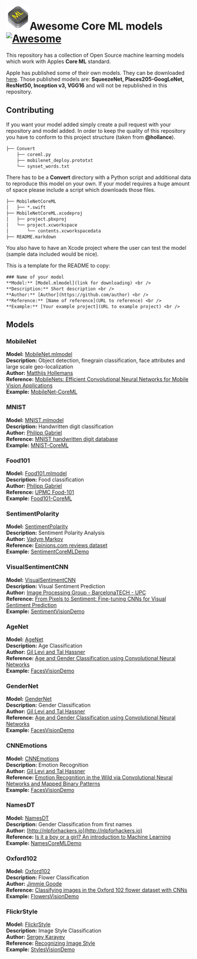 <img src="core-ml.png" align="left" width="64"> 

# Awesome Core ML models [![Awesome](https://cdn.rawgit.com/sindresorhus/awesome/d7305f38d29fed78fa85652e3a63e154dd8e8829/media/badge.svg)](https://github.com/sindresorhus/awesome)

This repository has a collection of Open Source machine learning models which work with Apples **Core ML** standard.

Apple has published some of their own models. They can be downloaded [here](https://developer.apple.com/machine-learning/).
Those published models are: **SqueezeNet, Places205-GoogLeNet, ResNet50, Inception v3, VGG16** and will not be republished in this repository.

## Contributing
If you want your model added simply create a pull request with your repository and model added. In order to keep the quality of this repository you have to conform to this project structure (taken from **@hollance**).

```
├── Convert
    ├── coreml.py
    ├── mobilenet_deploy.prototxt
    └── synset_words.txt
```

There has to be a **Convert** directory with a Python script and additional data to reproduce this model on your own. If your model requires a huge amount of space please include a script which downloads those files.

```
├── MobileNetCoreML
│   ├── *.swift
├── MobileNetCoreML.xcodeproj
│   ├── project.pbxproj
│   └── project.xcworkspace
│       └── contents.xcworkspacedata
├── README.markdown
```

You also have to have an Xcode project where the user can test the model (sample data included would be nice).

This is a template for the README to copy:
```
### Name of your model
**Model:** [Model.mlmodel](link for downloading) <br />
**Description:** Short description <br />
**Author:** [Author](https://github.com/author) <br />
**Reference:** [Name of reference](URL to reference) <br />
**Example:** [Your example project](URL to example project) <br />
```
## Models

### MobileNet
**Model:** [MobileNet.mlmodel](https://github.com/hollance/MobileNet-CoreML/raw/master/MobileNet.mlmodel) <br />
**Description:** Object detection, finegrain classification, face attributes and large scale geo-localization <br />
**Author:** [Matthijs Hollemans](https://github.com/hollance) <br />
**Reference:** [MobileNets: Efficient Convolutional Neural Networks for Mobile Vision Applications](https://arxiv.org/abs/1704.04861v1) <br />
**Example:** [MobileNet-CoreML](https://github.com/hollance/MobileNet-CoreML) <br />

### MNIST
**Model:** [MNIST.mlmodel](https://github.com/ph1ps/MNIST-CoreML/raw/master/MNISTPrediction/MNIST.mlmodel) <br />
**Description:** Handwritten digit classification <br />
**Author:** [Philipp Gabriel](https://github.com/ph1ps) <br />
**Reference:** [MNIST handwritten digit database](http://yann.lecun.com/exdb/mnist/) <br />
**Example:** [MNIST-CoreML](https://github.com/ph1ps/MNIST-CoreML) <br />

### Food101
**Model:** [Food101.mlmodel](https://drive.google.com/open?id=0B5TjkH3njRqnVjBPZGRZbkNITjA) <br />
**Description:** Food classification <br />
**Author:** [Philipp Gabriel](https://github.com/ph1ps) <br />
**Reference:** [UPMC Food-101](http://visiir.lip6.fr/explore) <br />
**Example:** [Food101-CoreML](https://github.com/ph1ps/Food101-CoreML) <br />

### SentimentPolarity
**Model:** [SentimentPolarity](https://github.com/cocoa-ai/SentimentCoreMLDemo/raw/master/SentimentPolarity/Resources/SentimentPolarity.mlmodel) <br />
**Description:** Sentiment Polarity Analysis <br />
**Author:** [Vadym Markov](https://github.com/vadymmarkov) <br />
**Reference:** [Epinions.com reviews dataset](http://boston.lti.cs.cmu.edu/classes/95-865-K/HW/HW3/) <br />
**Example:** [SentimentCoreMLDemo](https://github.com/cocoa-ai/SentimentCoreMLDemo) <br />

### VisualSentimentCNN
**Model:** [VisualSentimentCNN](https://drive.google.com/open?id=0B1ghKa_MYL6mZ0dITW5uZlgyNTg) <br />
**Description:** Visual Sentiment Prediction <br />
**Author:** [Image Processing Group - BarcelonaTECH - UPC](https://github.com/imatge-upc) <br />
**Reference:** [From Pixels to Sentiment: Fine-tuning CNNs for Visual Sentiment Prediction](https://github.com/imatge-upc/sentiment-2017-imavis) <br />
**Example:** [SentimentVisionDemo](https://github.com/cocoa-ai/SentimentVisionDemo) <br />

### AgeNet
**Model:** [AgeNet](https://drive.google.com/file/d/0B1ghKa_MYL6mT1J3T1BEeWx4TWc/view?usp=sharing) <br />
**Description:** Age Classification <br />
**Author:** [Gil Levi and Tal Hassner](http://www.openu.ac.il/home/hassner/projects/cnn_agegender/) <br />
**Reference:** [Age and Gender Classification using Convolutional Neural Networks](http://www.openu.ac.il/home/hassner/projects/cnn_agegender/CNN_AgeGenderEstimation.pdf) <br />
**Example:** [FacesVisionDemo](https://github.com/cocoa-ai/FacesVisionDemo) <br />

### GenderNet
**Model:** [GenderNet](https://drive.google.com/file/d/0B1ghKa_MYL6mYkNsZHlyc2ZuaFk/view?usp=sharing) <br />
**Description:** Gender Classification <br />
**Author:** [Gil Levi and Tal Hassner](http://www.openu.ac.il/home/hassner/projects/cnn_agegender/) <br />
**Reference:** [Age and Gender Classification using Convolutional Neural Networks](http://www.openu.ac.il/home/hassner/projects/cnn_agegender/CNN_AgeGenderEstimation.pdf) <br />
**Example:** [FacesVisionDemo](https://github.com/cocoa-ai/FacesVisionDemo) <br />

### CNNEmotions
**Model:** [CNNEmotions](https://drive.google.com/file/d/0B1ghKa_MYL6mTlYtRGdXNFlpWDQ/view?usp=sharing) <br />
**Description:** Emotion Recognition <br />
**Author:** [Gil Levi and Tal Hassner](http://www.openu.ac.il/home/hassner/projects/cnn_emotions/) <br />
**Reference:** [Emotion Recognition in the Wild via Convolutional Neural Networks and Mapped Binary Patterns](http://www.openu.ac.il/home/hassner/projects/cnn_emotions/LeviHassnerICMI15.pdf) <br />
**Example:** [FacesVisionDemo](https://github.com/cocoa-ai/FacesVisionDemo) <br />

### NamesDT
**Model:** [NamesDT](https://github.com/cocoa-ai/NamesCoreMLDemo/raw/master/Names/Resources/NamesDT.mlmodel) <br />
**Description:** Gender Classification from first names <br />
**Author:** [http://nlpforhackers.io](http://nlpforhackers.io) <br />
**Reference:** [Is it a boy or a girl? An introduction to Machine Learning](http://nlpforhackers.io/introduction-machine-learning/) <br />
**Example:** [NamesCoreMLDemo](https://github.com/cocoa-ai/NamesCoreMLDemo) <br />

### Oxford102
**Model:** [Oxford102](https://drive.google.com/file/d/0B1ghKa_MYL6meDBHT2NaZGxkNzQ/view?usp=sharing) <br />
**Description:** Flower Classification <br />
**Author:** [Jimmie Goode](https://github.com/jimgoo) <br />
**Reference:** [Classifying images in the Oxford 102 flower dataset with CNNs](http://jimgoo.com/flower-power/) <br />
**Example:** [FlowersVisionDemo](https://github.com/cocoa-ai/FlowersVisionDemo) <br />

### FlickrStyle
**Model:** [FlickrStyle](https://drive.google.com/file/d/0B1ghKa_MYL6maFFWR3drLUFNQ1E/view?usp=sharing) <br />
**Description:** Image Style Classification <br />
**Author:** [Sergey Karayev](https://gist.github.com/sergeyk) <br />
**Reference:** [Recognizing Image Style](http://sergeykarayev.com/files/1311.3715v3.pdf) <br />
**Example:** [StylesVisionDemo](https://github.com/cocoa-ai/StylesVisionDemo) <br />
